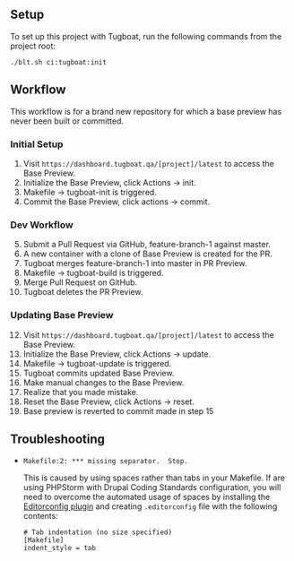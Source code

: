 ## Setup

To set up this project with Tugboat, run the following commands from the project root:

```
./blt.sh ci:tugboat:init
```

## Workflow

This workflow is for a brand new repository for which a base preview has never been built or committed.

### Initial Setup
1. Visit `https://dashboard.tugboat.qa/[project]/latest` to access the Base Preview.
2. Initialize the Base Preview, click Actions -> init.
3. Makefile -> tugboat-init is triggered.
4. Commit the Base Preview, click actions -> commit.

### Dev Workflow
5. Submit a Pull Request via GitHub, feature-branch-1 against master.
6. A new container with a clone of Base Preview is created for the PR.
8. Tugboat merges feature-branch-1 into master in PR Preview.
9. Makefile -> tugboat-build is triggered.
10. Merge Pull Request on GitHub.
11. Tugboat deletes the PR Preview.

### Updating Base Preview

12. Visit `https://dashboard.tugboat.qa/[project]/latest` to access the Base Preview.
13. Initialize the Base Preview, click Actions -> update.
14. Makefile -> tugboat-update is triggered.
15. Tugboat commits updated Base Preview.
16. Make manual changes to the Base Preview.
17. Realize that you made mistake.
18. Reset the Base Preview, click Actions -> reset.
19. Base preview is reverted to commit made in step 15

## Troubleshooting

* `Makefile:2: *** missing separator.  Stop.`

  This is caused by using spaces rather than tabs in your Makefile. If are using PHPStorm with Drupal Coding Standards configuration, you will need to overcome the automated usage of spaces by installing the [Editorconfig plugin](https://plugins.jetbrains.com/plugin/7294) and creating `.editorconfig` file with the following contents:

  ```
  # Tab indentation (no size specified)
  [Makefile]
  indent_style = tab
```
